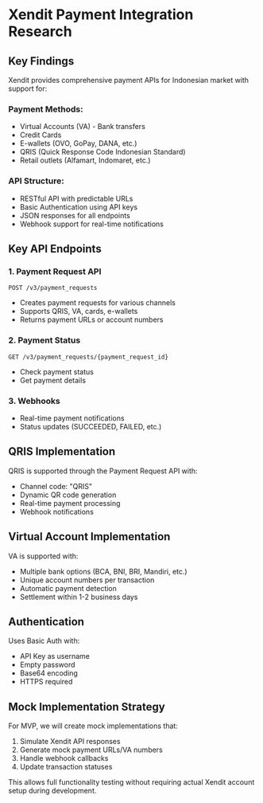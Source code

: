 # Xendit Payment Integration Research

## Key Findings

Xendit provides comprehensive payment APIs for Indonesian market with support for:

### Payment Methods:
- Virtual Accounts (VA) - Bank transfers
- Credit Cards
- E-wallets (OVO, GoPay, DANA, etc.)
- QRIS (Quick Response Code Indonesian Standard)
- Retail outlets (Alfamart, Indomaret, etc.)

### API Structure:
- RESTful API with predictable URLs
- Basic Authentication using API keys
- JSON responses for all endpoints
- Webhook support for real-time notifications

## Key API Endpoints

### 1. Payment Request API
```
POST /v3/payment_requests
```
- Creates payment requests for various channels
- Supports QRIS, VA, cards, e-wallets
- Returns payment URLs or account numbers

### 2. Payment Status
```
GET /v3/payment_requests/{payment_request_id}
```
- Check payment status
- Get payment details

### 3. Webhooks
- Real-time payment notifications
- Status updates (SUCCEEDED, FAILED, etc.)

## QRIS Implementation

QRIS is supported through the Payment Request API with:
- Channel code: "QRIS"
- Dynamic QR code generation
- Real-time payment processing
- Webhook notifications

## Virtual Account Implementation

VA is supported with:
- Multiple bank options (BCA, BNI, BRI, Mandiri, etc.)
- Unique account numbers per transaction
- Automatic payment detection
- Settlement within 1-2 business days

## Authentication

Uses Basic Auth with:
- API Key as username
- Empty password
- Base64 encoding
- HTTPS required

## Mock Implementation Strategy

For MVP, we will create mock implementations that:
1. Simulate Xendit API responses
2. Generate mock payment URLs/VA numbers
3. Handle webhook callbacks
4. Update transaction statuses

This allows full functionality testing without requiring actual Xendit account setup during development.

